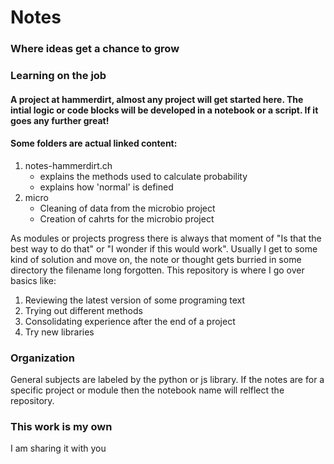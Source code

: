 # Notes
### Where ideas get a chance to grow
### Learning on the job
#### A project at hammerdirt, almost any project will get started here. The intial logic or code blocks will be developed in a notebook or a script. If it goes any further great!

#### Some folders are actual linked content:

1. notes-hammerdirt.ch
   - explains the methods used to calculate probability
   - explains how 'normal' is defined
2. micro
   - Cleaning of data from the microbio project
   - Creation of cahrts for the microbio project
   

As modules or projects progress there is always that moment of "Is that the best way to do that" or "I wonder if this would work". Usually I get to some kind of solution and move on, the note or thought gets burried in some directory the filename long forgotten.
This repository is where I go over basics like:
1. Reviewing the latest version of some programing text
2. Trying out different methods
3. Consolidating experience after the end of a project
4. Try new libraries
### Organization
General subjects are labeled by the python or js library. If the notes are for a specific project or module then the notebook name will relflect the repository.
### This work is my own
I am sharing it with you

